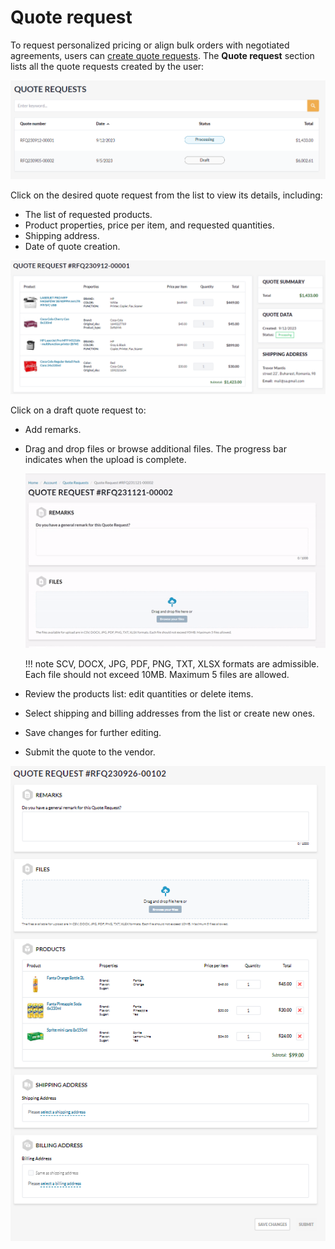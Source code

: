 # Quote request

To request personalized pricing or align bulk orders with negotiated agreements, users can [create quote requests](../shopping/submit-quotes.md). The **Quote request** section lists all the quote requests created by the user:

![Quote requests](../media/quote-requests.png)

Click on the desired quote request from the list to view its details, including:

* The list of requested products.
* Product properties, price per item, and requested quantities.
* Shipping address.
* Date of quote creation.

![Quote details](../media/quote-request-details.png)

Click on a draft quote request to:

* Add remarks.
* Drag and drop files or browse additional files. The progress bar indicates when the upload is complete. 

    ![Progress bar](../media/progress_bar.gif)

    !!! note
        SCV, DOCX, JPG, PDF, PNG, TXT, XLSX formats are admissible. Each file should not exceed 10MB. Maximum 5 files are allowed. 

* Review the products list: edit quantities or delete items.
* Select shipping and billing addresses from the list or create new ones.
* Save changes for further editing.
* Submit the quote to the vendor.

![Edit draft quote](../media/edit-draft-quote.png)
